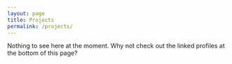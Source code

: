```yaml
---
layout: page
title: Projects
permalink: /projects/
---
```


Nothing to see here at the moment. Why not check out the linked profiles at the bottom of this page?
